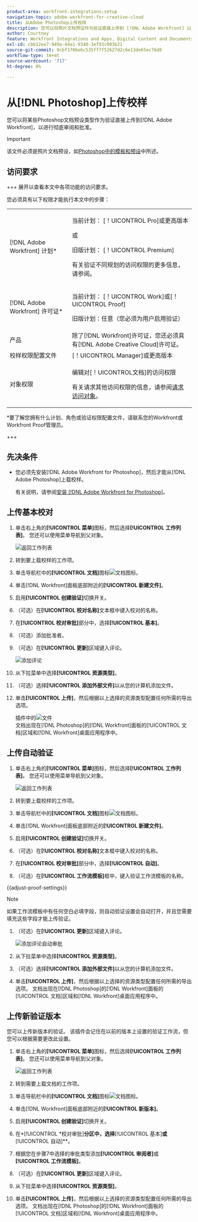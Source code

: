 ```yaml
---
product-area: workfront-integrations;setup
navigation-topic: adobe-workfront-for-creative-cloud
title: 从Adobe Photoshop上传校样
description: 您可以将照片文档预设作为验证直接上传到 [!DNL Adobe Workfront] 以进行彻底审阅和批准。
author: Courtney
feature: Workfront Integrations and Apps, Digital Content and Documents
exl-id: cbb12ee7-949e-44a1-9340-3ef93c003b21
source-git-commit: 9cbf1706e6c535ff7f52627d2c6e13de65ec76d0
workflow-type: tm+mt
source-wordcount: '717'
ht-degree: 0%

---
```


# 从[!DNL Photoshop]上传校样

您可以将某些Photoshop文档预设类型作为验证直接上传到[!DNL Adobe Workfront]，以进行彻底审阅和批准。

>[!IMPORTANT]
>
>该文件必须是照片文档预设，如[Photoshop中的模板和预设](https://helpx.adobe.com/photoshop/using/create-documents.html)中所述。



## 访问要求

+++ 展开以查看本文中各项功能的访问要求。

您必须具有以下权限才能执行本文中的步骤：

<table style="table-layout:auto"> 
 <col> 
 <col> 
 <tbody> 
  <tr> 
   <td role="rowheader">[!DNL Adobe Workfront] 计划*</td> 
   <td> <p>当前计划： [！UICONTROL Pro]或更高版本</p> <p>或</p> <p>旧版计划： [！UICONTROL Premium]</p> <p>有关验证不同规划的访问权限的更多信息，请参阅。</p> </td> 
  </tr> 
  <tr> 
   <td role="rowheader">[!DNL Adobe Workfront] 许可证*</td> 
   <td> <p>当前计划： [！UICONTROL Work]或[！UICONTROL Proof]</p> <p>旧版计划：任意（您必须为用户启用验证）</p> </td> 
  </tr> 
  <tr> 
   <td role="rowheader">产品</td> 
   <td>除了[!DNL Workfront]许可证，您还必须具有[!DNL Adobe Creative Cloud]许可证。</td> 
  </tr> 
  <tr> 
   <td role="rowheader">校样权限配置文件 </td> 
   <td>[！UICONTROL Manager]或更高版本</td> 
  </tr> 
  <tr> 
   <td role="rowheader">对象权限</td> 
   <td> <p>编辑对[！UICONTROL文档]的访问权限</p> <p>有关请求其他访问权限的信息，请参阅<a href="../../workfront-basics/grant-and-request-access-to-objects/request-access.md" class="MCXref xref">请求访问对象</a>。</p> </td> 
  </tr> 
 </tbody> 
</table>

&#42;要了解您拥有什么计划、角色或验证权限配置文件，请联系您的Workfront或Workfront Proof管理员。

+++

## 先决条件

* 您必须先安装[!DNL Adobe Workfront for Photoshop]，然后才能从[!DNL Adobe Photoshop]上载校样。

  有关说明，请参阅[安装 [!DNL Adobe Workfront for Photoshop]](../../workfront-integrations-and-apps/adobe-workfront-for-creative-cloud/wf-cc-install-ps.md)。

## 上传基本校对

1. 单击右上角的&#x200B;**[!UICONTROL 菜单]**&#x200B;图标，然后选择&#x200B;**[!UICONTROL 工作列表]**。 您还可以使用菜单导航到父对象。

   ![返回工作列表](assets/go-back-to-work-list-350x314.png)

1. 转到要上载校样的工作项。
1. 单击导航栏中的&#x200B;**[!UICONTROL 文档]**&#x200B;图标![文档图标](assets/documents.png)。
1. 单击[!DNL Workfront]面板底部附近的&#x200B;**[!UICONTROL 新建文件]**。
1. 启用&#x200B;**[!UICONTROL 创建验证]**&#x200B;切换开关。
1. （可选）在&#x200B;**[!UICONTROL 校对名称]**&#x200B;文本框中键入校对的名称。
1. 在&#x200B;**[!UICONTROL 校对审批]**&#x200B;部分中，选择&#x200B;**[!UICONTROL 基本]**。
1. （可选）添加批准者。
1. （可选）在&#x200B;**[!UICONTROL 更新]**&#x200B;区域键入评论。

   ![添加评论](assets/add-comment.png)

1. 从下拉菜单中选择&#x200B;**[!UICONTROL 资源类型]**。

1. （可选）选择&#x200B;**[!UICONTROL 添加外部文件]**&#x200B;以从您的计算机添加文件。
1. 单击&#x200B;**[!UICONTROL 上传]**，然后根据以上选择的资源类型配置任何所需的导出选项。

   插件中的![文件](assets/plugin-files-350x307.png)\
   文档出现在[!DNL Photoshop]的[!DNL Workfront]面板的[!UICONTROL 文档]区域和[!DNL Workfront]桌面应用程序中。


## 上传自动验证

1. 单击右上角的&#x200B;**[!UICONTROL 菜单]**&#x200B;图标，然后选择&#x200B;**[!UICONTROL 工作列表]**。 您还可以使用菜单导航到父对象。

   ![返回工作列表](assets/go-back-to-work-list-350x314.png)

1. 转到要上载校样的工作项。
1. 单击导航栏中的&#x200B;**[!UICONTROL 文档]**&#x200B;图标![文档图标](assets/documents.png)。

1. 单击[!DNL Workfront]面板底部附近的&#x200B;**[!UICONTROL 新建文件]**。
1. 启用&#x200B;**[!UICONTROL 创建验证]**&#x200B;切换开关。
1. （可选）在&#x200B;**[!UICONTROL 校对名称]**&#x200B;文本框中键入校对的名称。
1. 在&#x200B;**[!UICONTROL 校对审批]**&#x200B;部分中，选择&#x200B;**[!UICONTROL 自动]**。
1. （可选）在&#x200B;**[!UICONTROL 工作流模板]**&#x200B;框中，键入验证工作流模板的名称。

{{adjust-proof-settings}}

>[!NOTE]
>
> 如果工作流模板中有任何空白必填字段，则自动验证设置会自动打开，并且您需要填充这些字段才能上传验证。


1. （可选）在&#x200B;**[!UICONTROL 更新]**&#x200B;区域键入评论。

   ![添加评论自动审批](assets/add-comment-automated-approval.png)

1. 从下拉菜单中选择&#x200B;**[!UICONTROL 资源类型]**。
1. （可选）选择&#x200B;**[!UICONTROL 添加外部文件]**&#x200B;以从您的计算机添加文件。
1. 单击&#x200B;**[!UICONTROL 上传]**，然后根据以上选择的资源类型配置任何所需的导出选项。
文档出现在[!DNL Photoshop]的[!DNL Workfront]面板的[!UICONTROL 文档]区域和[!DNL Workfront]桌面应用程序中。

## 上传新验证版本

您可以上传新版本的验证。 该插件会记住在以前的版本上设置的验证工作流，但您可以根据需要更改此设置。

1. 单击右上角的&#x200B;**[!UICONTROL 菜单]**&#x200B;图标，然后选择&#x200B;**[!UICONTROL 工作列表]**。 您还可以使用菜单导航到父对象。

   ![返回工作列表](assets/go-back-to-work-list-350x314.png)

1. 转到需要上载文档的工作项。
1. 单击导航栏中的&#x200B;**[!UICONTROL 文档]**&#x200B;图标![文档图标](assets/documents.png)。

1. 单击[!DNL Workfront]面板底部附近的&#x200B;**[!UICONTROL 新版本]**。
1. 启用&#x200B;**[!UICONTROL 创建验证]**&#x200B;切换开关。

1. 在&#x200B;*[!UICONTROL *校对审批]**分区中，选择&#x200B;**[!UICONTROL 基本]**&#x200B;或&#x200B;**[!UICONTROL 自动]**。

1. 根据您在步骤7中选择的审批类型添加&#x200B;**[!UICONTROL 审阅者]**&#x200B;或&#x200B;**[!UICONTROL 工作流模板]**。

1. （可选）在&#x200B;**[!UICONTROL 更新]**&#x200B;区域键入评论。
1. 从下拉菜单中选择&#x200B;**[!UICONTROL 资源类型]**。
1. 单击&#x200B;**[!UICONTROL 上传]**，然后根据以上选择的资源类型配置任何所需的导出选项。
文档出现在[!DNL Photoshop]的[!DNL Workfront]面板的[!UICONTROL 文档]区域和[!DNL Workfront]桌面应用程序中。
